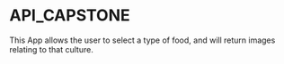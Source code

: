 # API_CAPSTONE


This App allows the user to select a type of food, and will return images relating to that culture.
